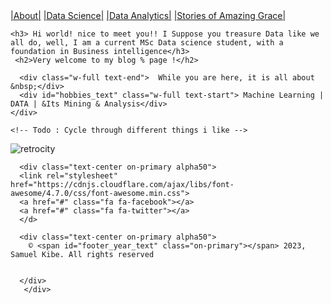 <div class="topnav">
  <a class="About" href="#home">|About|</a>
  <a href="#Science">|Data Science|</a>
  <a href="#Analytics">|Data Analytics|</a>
    <a href="/posts/">|Stories of Amazing Grace|</a>
   
</div>


 <!-- Me section -->
 <section class="container">

<div class="me text-center flex">
    
    <h3> Hi world! nice to meet you!! I Suppose you treasure Data like we all do, well, I am a current MSc Data science student, with a foundation in Business intelligence</h3>
     <h2>Very welcome to my blog % page !</h2>
  
      <div class="w-full text-end">  While you are here, it is all about &nbsp;</div>
      <div id="hobbies_text" class="w-full text-start"> Machine Learning | DATA | &Its Mining & Analysis</div>
    </div>
    
    <!-- Todo : Cycle through different things i like -->
  </section>
  
![retrocity](https://github.com/samkibe/samkibe.github.io/assets/25104443/fc5547c9-c57d-4c30-b03b-70b684ac0e8f) 
<!-- ![retrocoding](https://github.com/samkibe/samkibe.github.io/assets/25104443/6edd7a26-6905-4d08-8d5b-661c3163e78a) -->
  <!-- Footer Section -->
  <footer class="footer bg-primary pb-3">

    
      <div class="text-center on-primary alpha50">
      <link rel="stylesheet" href="https://cdnjs.cloudflare.com/ajax/libs/font-awesome/4.7.0/css/font-awesome.min.css">
      <a href="#" class="fa fa-facebook"></a>
      <a href="#" class="fa fa-twitter"></a>
      </d>
         
      <div class="text-center on-primary alpha50">
        © <span id="footer_year_text" class="on-primary"></span> 2023, Samuel Kibe. All rights reserved
  

      </div>
       </div>
  </footer>

